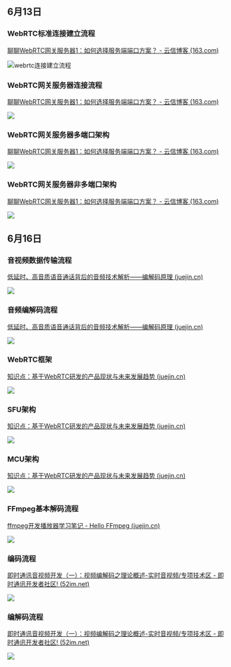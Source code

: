 ## 6月13日

### WebRTC标准连接建立流程

[聊聊WebRTC网关服务器1：如何选择服务端端口方案？ - 云信博客 (163.com)](https://yunxin.163.com/blog/webrtc-1/?from=juejin&utm_source=juejin&utm_medium=article&utm_campaign=seo&utm_content=video-tech-19)

![webrtc连接建立流程](https://i.loli.net/2021/06/13/R9iWhEF3ZrD2vnT.png)

### WebRTC网关服务器连接流程

[聊聊WebRTC网关服务器1：如何选择服务端端口方案？ - 云信博客 (163.com)](https://yunxin.163.com/blog/webrtc-1/?from=juejin&utm_source=juejin&utm_medium=article&utm_campaign=seo&utm_content=video-tech-19)

![](https://i.loli.net/2021/06/13/RdaJTpKFEtvNgfX.png)

### WebRTC网关服务器多端口架构

[聊聊WebRTC网关服务器1：如何选择服务端端口方案？ - 云信博客 (163.com)](https://yunxin.163.com/blog/webrtc-1/?from=juejin&utm_source=juejin&utm_medium=article&utm_campaign=seo&utm_content=video-tech-19)

![](https://i.loli.net/2021/06/13/3AHG2u8y5hNRt9g.png)



### WebRTC网关服务器非多端口架构

[聊聊WebRTC网关服务器1：如何选择服务端端口方案？ - 云信博客 (163.com)](https://yunxin.163.com/blog/webrtc-1/?from=juejin&utm_source=juejin&utm_medium=article&utm_campaign=seo&utm_content=video-tech-19)

![](https://i.loli.net/2021/06/13/OrlKU8BoinE2vmP.png)



## 6月16日

### 音视频数据传输流程

[低延时、高音质语音通话背后的音频技术解析——编解码原理 (juejin.cn)](https://juejin.cn/post/6953123495052050446)

![](https://i.loli.net/2021/06/16/6D7RFuBfP3COaIn.png)

### 音频编解码流程

[低延时、高音质语音通话背后的音频技术解析——编解码原理 (juejin.cn)](https://juejin.cn/post/6953123495052050446)

![](https://i.loli.net/2021/06/16/sQDAaUp3y6rdcne.png)

### WebRTC框架

[知识点：基于WebRTC研发的产品现状与未来发展趋势 (juejin.cn)](https://juejin.cn/post/6971713612167512094)

![](https://i.loli.net/2021/06/16/6PmFgxZo3RQ2dhl.png)

### SFU架构

[知识点：基于WebRTC研发的产品现状与未来发展趋势 (juejin.cn)](https://juejin.cn/post/6971713612167512094)

![](https://i.loli.net/2021/06/16/OtZTq4DowIVv1Mb.png)

### MCU架构

[知识点：基于WebRTC研发的产品现状与未来发展趋势 (juejin.cn)](https://juejin.cn/post/6971713612167512094)

![](https://i.loli.net/2021/06/16/V1fMK8RLsSgY5pq.png)

### FFmpeg基本解码流程

[ffmpeg开发播放器学习笔记 - Hello FFmpeg (juejin.cn)](https://juejin.cn/post/6917170943676645390#heading-9)

![](https://i.loli.net/2021/06/16/PBV1OIWaZil823w.png)

### 编码流程

[即时通讯音视频开发（一）：视频编解码之理论概述-实时音视频/专项技术区 - 即时通讯开发者社区! (52im.net)](http://www.52im.net/thread-228-1-1.html)

![](https://i.loli.net/2021/06/16/bmMHdfwnOacjoKk.png)

### 编解码流程

[即时通讯音视频开发（一）：视频编解码之理论概述-实时音视频/专项技术区 - 即时通讯开发者社区! (52im.net)](http://www.52im.net/thread-228-1-1.html)

![](https://i.loli.net/2021/06/16/EiO5lcMexJyhF4v.png)